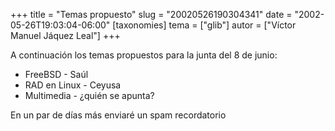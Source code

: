 +++
title = "Temas propuesto"
slug = "20020526190304341"
date = "2002-05-26T19:03:04-06:00"
[taxonomies]
tema = ["glib"]
autor = ["Víctor Manuel Jáquez Leal"]
+++

A continuación los temas propuestos para la junta del 8 de junio:

- FreeBSD - Saúl
- RAD en Linux - Ceyusa
- Multimedia - ¿quién se apunta?

En un par de días más enviaré un spam recordatorio
